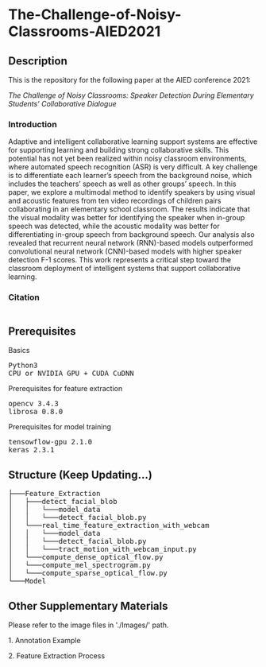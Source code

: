 <h1>The-Challenge-of-Noisy-Classrooms-AIED2021</h1>

<h2>Description</h2>
<p>This is the repository for the following paper at the AIED conference 2021:</p> 
<p><em>The Challenge of Noisy Classrooms: Speaker Detection During Elementary Students’ Collaborative Dialogue</em></p>
<h3>Introduction</h3>
<p>Adaptive and intelligent collaborative learning support systems are effective for supporting learning and building strong collaborative skills. This potential has not yet been realized within noisy classroom environments, where automated speech recognition (ASR) is very difficult. A key challenge is to differentiate each learner’s speech from the background noise, which includes the teachers’ speech as well as other groups’ speech. In this paper, we explore a multimodal method to identify speakers by using visual and acoustic features from ten video recordings of children pairs collaborating in an elementary school classroom. The results indicate that the visual modality was better for identifying the speaker when in-group speech was detected, while the acoustic modality was better for differentiating in-group speech from background speech. Our analysis also revealed that recurrent neural network (RNN)-based models outperformed convolutional neural network (CNN)-based models with higher speaker detection F-1 scores. This work represents a critical step toward the classroom deployment of intelligent systems that support collaborative learning.</p>
<h3>Citation</h3>
<pre></pre>


<h2>Prerequisites</h2>
<p>Basics</p>
<pre>
Python3 
CPU or NVIDIA GPU + CUDA CuDNN
</pre>
<p>Prerequisites for feature extraction</p>
<pre>
opencv 3.4.3
librosa 0.8.0
</pre>
<p>Prerequisites for model training</p>
<pre>
tensowflow-gpu 2.1.0
keras 2.3.1
</pre>

<h2>Structure (Keep Updating...)</h2>
<pre>
├───Feature_Extraction
│   ├───detect_facial_blob
│   │   └───model_data
│   │   └───detect_facial_blob.py
│   └───real_time_feature_extraction_with_webcam
│   │   └───model_data
│   │   └───detect_facial_blob.py
│   │   └───tract_motion_with_webcam_input.py
│   └───compute_dense_optical_flow.py
│   └───compute_mel_spectrogram.py
│   └───compute_sparse_optical_flow.py
└───Model
</pre>

<h2>Other Supplementary Materials</h2>
<p>Please refer to the image files in './Images/' path.</p>
<p>1. Annotation Example</p>
<p>2. Feature Extraction Process</p>
